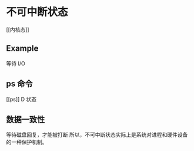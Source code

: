 # 不可中断状态
[[内核态]]

## Example
等待 I/O

## ps 命令
[[ps]] D 状态

## 数据一致性
等待磁盘回复，才能被打断
所以，不可中断状态实际上是系统对进程和硬件设备的一种保护机制。